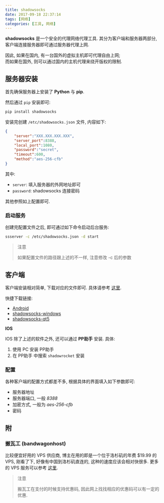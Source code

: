 ```yaml
---
title: shadowsocks
date: 2017-09-18 22:37:14
tags: [网络]
categories: [工具, 网络]
---
```


**shadowsocks** 是一个安全的代理网络代理工具.
其分为客户端和服务器两部分, 客户端连接服务器即可通过服务器代理上网.

因此, 如果在国内, 有一台国外的虚拟主机即可代理自由上网;  
而如果在国外, 则可以通过国内的主机代理来绕开版权的限制.

## 服务器安装

首先确保服务器上安装了 **Python** 与 **pip**.

然后通过 `pip` 安装即可:

``` sh
pip install shadowsocks
```

安装完创建 `/etc/shadowsocks.json` 文件, 内容如下:

``` json
{
    "server":"XXX.XXX.XXX.XXX",
    "server_port":8388,
    "local_port":1080,
    "password":"secret",
    "timeout":600,
    "method":"aes-256-cfb"
}
```

其中:

- `server`: 填入服务器的外网地址即可
- `password`: shadowsocks 连接密码

其他参照如上配置即可.

### 启动服务

创建完配置文件之后, 即可通过如下命令启动后台服务:

``` sh
ssserver -c /etc/shadowsocks.json -d start
```

> 注意
>
> 如果配置文件的路径跟上述的不一样, 注意修改 -c 后的参数


<!-- more -->

## 客户端

客户端安装相对简单, 下载对应的文件即可.
具体请参考 [这里](https://shadowsocks.org/en/download/clients.html).

快捷下载链接:

- [Android](https://github.com/shadowsocks/shadowsocks-android/releases)
- [shadowsocks-windows](https://github.com/shadowsocks/shadowsocks-windows/releases)
- [shadowsocks-qt5](https://github.com/shadowsocks/shadowsocks-qt5/releases)

**IOS**

IOS 除了上述的软件之外, 还可以通过 **PP助手** 安装. 具体:

1. 使用 PC 安装 PP助手
2. 在 PP助手 中搜索 `shadowrocket` 安装

### 配置

各种客户端的配置方式都差不多, 根据具体的界面填入如下参数即可:

- 服务器地址
- 服务器端口, 一般 _8388_
- 加密方式, 一般为 _aes-256-cfb_
- 密码

## 附

### 搬瓦工 (bandwagonhost)

比较便宜好用的 VPS 供应商, 博主在用的即是一个位于洛杉矶的年费 $19.99 的 VPS,
刚看了下, 好像有中国到洛杉矶直连的, 这种的速度应该会相对快很多.
更多的 VPS 服务可以参考 [这里](https://bandwagonhost.com/cart.php).

> 注意
>
> 搬瓦工在支付的时候支持优惠码, 因此网上找找相应的优惠码可以有一定的优惠.
